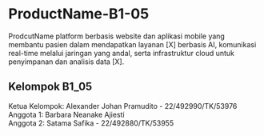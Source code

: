 # ProductName-B1-05
ProdcutName platform berbasis website dan aplikasi mobile yang membantu pasien dalam mendapatkan layanan [X] berbasis AI, komunikasi real-time melalui jaringan yang andal, serta infrastruktur cloud untuk penyimpanan dan analisis data [X].
## Kelompok B1_05
Ketua Kelompok: Alexander Johan Pramudito - 22/492990/TK/53976
Anggota 1: Barbara Neanake Ajiesti  
Anggota 2: Satama Safika - 22/492880/TK/53955
